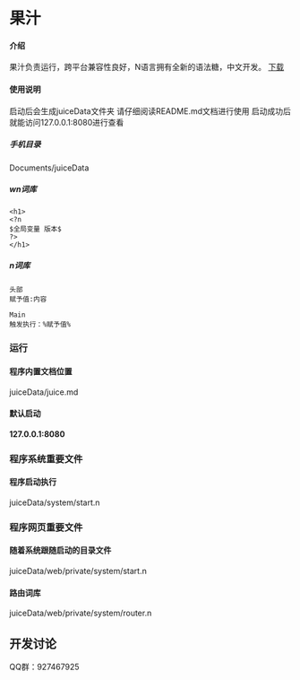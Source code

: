 # 果汁

#### 介绍
果汁负责运行，跨平台兼容性良好，N语言拥有全新的语法糖，中文开发。
<a href="https://github.com/cjxpj/juice_WebNebulaLanguage/releases">下载</a>

#### 使用说明

启动后会生成juiceData文件夹
请仔细阅读README.md文档进行使用
启动成功后就能访问127.0.0.1:8080进行查看

##### 手机目录
Documents/juiceData

##### wn词库

```
<h1>
<?n
$全局变量 版本$
?>
</h1>
```

##### n词库

```
头部
赋予值:内容

Main
触发执行：%赋予值%
```

### 运行

#### 程序内置文档位置
juiceData/juice.md

#### 默认启动
**127.0.0.1:8080**

### 程序系统重要文件

#### 程序启动执行
juiceData/system/start.n

### 程序网页重要文件

#### 随着系统跟随启动的目录文件
juiceData/web/private/system/start.n

#### 路由词库
juiceData/web/private/system/router.n

## 开发讨论
QQ群：927467925
